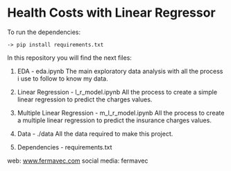 # Health Costs with Linear Regressor

To run the dependencies:

```
-> pip install requirements.txt
```

In this repository you will find the next files:

1. EDA - eda.ipynb 
The main exploratory data analysis with all the process i use to follow to know my data.

2. Linear Regression - l_r_model.ipynb
All the process to create a simple linear regression to predict the charges values.

3. Multiple Linear Regression - m_l_r_model.ipynb
All the process to create a multiple linear regression to predict the insurance charges values.

4. Data - ./data
All the data required to make this project.

5. Dependencies - requirements.txt

web: www.fermavec.com
social media: fermavec